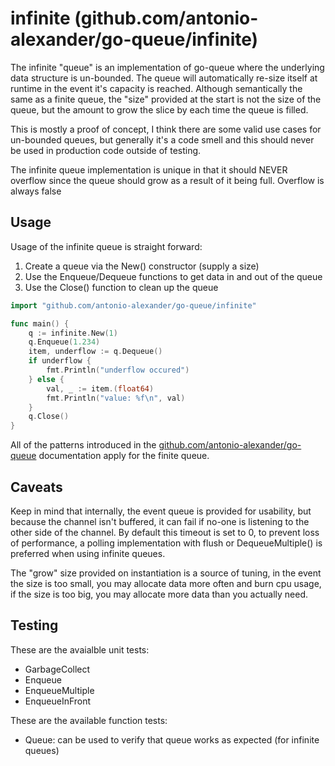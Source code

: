 # infinite (github.com/antonio-alexander/go-queue/infinite)

The infinite "queue" is an implementation of go-queue where the underlying data structure is un-bounded. The queue will automatically re-size itself at runtime in the event it's capacity is reached. Although semantically the same as a finite queue, the "size" provided at the start is not the size of the queue, but the amount to grow the slice by each time the queue is filled.

This is mostly a proof of concept, I think there are some valid use cases for un-bounded queues, but generally it's a code smell and this should never be used in production code outside of testing.

The infinite queue implementation is unique in that it should NEVER overflow since the queue should grow as a result of it being full. Overflow is always false

## Usage

Usage of the infinite queue is straight forward:

1. Create a queue via the New() constructor (supply a size)
2. Use the Enqueue/Dequeue functions to get data in and out of the queue
3. Use the Close() function to clean up the queue

```go
import "github.com/antonio-alexander/go-queue/infinite"

func main() {
    q := infinite.New(1)
    q.Enqueue(1.234)
    item, underflow := q.Dequeue()
    if underflow {
        fmt.Println("underflow occured")
    } else {
        val, _ := item.(float64)
        fmt.Println("value: %f\n", val)
    }
    q.Close()
}
```

All of the patterns introduced in the [github.com/antonio-alexander/go-queue](github.com/antonio-alexander/go-queue) documentation apply for the finite queue.

## Caveats

Keep in mind that internally, the event queue is provided for usability, but because the channel isn't buffered, it can fail if no-one is listening to the other side of the channel. By default this timeout is set to 0, to prevent loss of performance, a polling implementation with flush or DequeueMultiple() is preferred when using infinite queues.

The "grow" size provided on instantiation is a source of tuning, in the event the size is too small, you may allocate data more often and burn cpu usage, if the size is too big, you may allocate more data than you actually need.

## Testing

These are the avaialble unit tests:

- GarbageCollect
- Enqueue
- EnqueueMultiple
- EnqueueInFront

These are the available function tests:

- Queue: can be used to verify that queue works as expected (for infinite queues)
